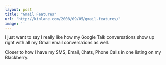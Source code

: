 ```yaml
---
layout: post
title: "Gmail Features"
url: 'http://kinlane.com/2008/09/05/gmail-features/'
image: ''
---
```


I just want to say I really like how my Google Talk conversations show up right with all my Gmail email conversations as well.

Closer to how I have my SMS, Email, Chats, Phone Calls in one listing on my Blackberry.